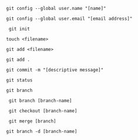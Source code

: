 `git config --global user.name "[name]"`

 `git config --global user.email "[email address]"`

` git init`

 `touch <filename>`

 `git add <filename>`

 `git add .`

 `git commit -m "[descriptive message]"`

 `git status`

 `git branch`

` git branch [branch-name]`

` git checkout [branch-name]`

` git merge [branch]`

 `git branch -d [branch-name]`
